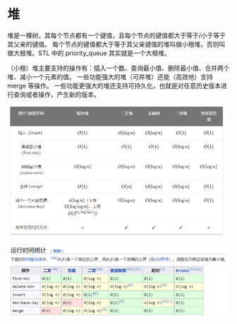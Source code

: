 <!--
 * @Autor: violet apricity (zpx)
 * @Date: 2021-07-31 20:57:25
 * @LastEditors: violet apricity (zpx)
 * @LastEditTime: 2021-08-22 14:18:50
 * @FilePath: \apricitye:\桌面\ACM\数据结构\堆\堆简介.md
 * @Description: Violet acm && Apricity:/ The warmth of the sun in the winter /
-->

# 堆

堆是一棵树，其每个节点都有一个键值，且每个节点的键值都大于等于/小于等于其父亲的键值。
每个节点的键值都大于等于其父亲键值的堆叫做小根堆，否则叫做大根堆。STL 中的 priority_queue 其实就是一个大根堆。

（小根）堆主要支持的操作有：插入一个数、查询最小值、删除最小值、合并两个堆、减小一个元素的值。
一些功能强大的堆（可并堆）还能（高效地）支持 merge 等操作。
一些功能更强大的堆还支持可持久化，也就是对任意历史版本进行查询或者操作，产生新的版本。

![堆的分类](./assets/堆的分类.png)

![堆比较](./assets/堆比较.png)
